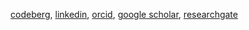 [codeberg](https://codeberg.org/jbakosi?tab=activity), [linkedin](https://www.linkedin.com/in/jbakosi/), [orcid](https://orcid.org/0000-0002-0604-5555), [google scholar](https://scholar.google.com/citations?user=PqUWW90AAAAJ&hl=en), [researchgate](https://www.researchgate.net/profile/Jozsef_Bakosi)
